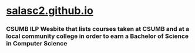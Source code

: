 # [salasc2.github.io](https://salasc2.github.io/)

### CSUMB ILP Wesbite that lists courses taken at CSUMB and at a local community college in order to earn a Bachelor of Science in Computer Science